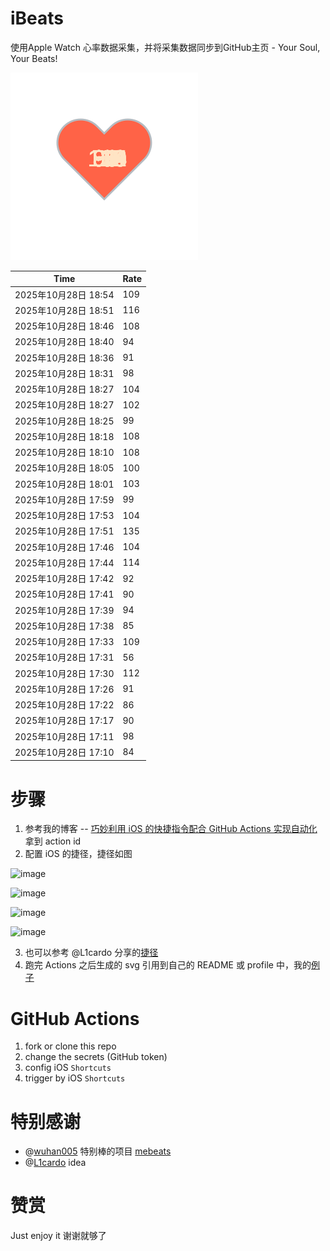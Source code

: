 # iBeats
使用Apple Watch 心率数据采集，并将采集数据同步到GitHub主页 - Your Soul, Your Beats!

![](./files/heart.svg)

<!--START_SECTION:my_heart_rate-->
| Time | Rate | 
 | ---- | ---- | 
| 2025年10月28日 18:54 | 109 |
| 2025年10月28日 18:51 | 116 |
| 2025年10月28日 18:46 | 108 |
| 2025年10月28日 18:40 | 94 |
| 2025年10月28日 18:36 | 91 |
| 2025年10月28日 18:31 | 98 |
| 2025年10月28日 18:27 | 104 |
| 2025年10月28日 18:27 | 102 |
| 2025年10月28日 18:25 | 99 |
| 2025年10月28日 18:18 | 108 |
| 2025年10月28日 18:10 | 108 |
| 2025年10月28日 18:05 | 100 |
| 2025年10月28日 18:01 | 103 |
| 2025年10月28日 17:59 | 99 |
| 2025年10月28日 17:53 | 104 |
| 2025年10月28日 17:51 | 135 |
| 2025年10月28日 17:46 | 104 |
| 2025年10月28日 17:44 | 114 |
| 2025年10月28日 17:42 | 92 |
| 2025年10月28日 17:41 | 90 |
| 2025年10月28日 17:39 | 94 |
| 2025年10月28日 17:38 | 85 |
| 2025年10月28日 17:33 | 109 |
| 2025年10月28日 17:31 | 56 |
| 2025年10月28日 17:30 | 112 |
| 2025年10月28日 17:26 | 91 |
| 2025年10月28日 17:22 | 86 |
| 2025年10月28日 17:17 | 90 |
| 2025年10月28日 17:11 | 98 |
| 2025年10月28日 17:10 | 84 |

<!--END_SECTION:my_heart_rate-->

# 步骤
1. 参考我的博客 -- [巧妙利用 iOS 的快捷指令配合 GitHub Actions 实现自动化](https://github.com/yihong0618/gitblog/issues/198) 拿到 action id
2. 配置 iOS 的捷径，捷径如图

![image](https://user-images.githubusercontent.com/15976103/122154218-0db0b480-ce97-11eb-93bb-5aec07c558dc.png)

![image](https://user-images.githubusercontent.com/15976103/122154236-186b4980-ce97-11eb-8e4b-70551a0391ae.png)

![image](https://user-images.githubusercontent.com/15976103/122154268-2d47dd00-ce97-11eb-902e-3acf292265a9.png)

![image](https://user-images.githubusercontent.com/15976103/122174055-fa144680-ceb4-11eb-9be2-3eb83cd516f7.png)

3. 也可以参考 @L1cardo 分享的[捷径](https://www.icloud.com/shortcuts/6ab6047b459c41ad822ad6b94b1c03d4)
4. 跑完 Actions 之后生成的 svg 引用到自己的 README 或 profile 中，我的[例子](https://github.com/yihong0618) 

# GitHub Actions

1. fork or clone this repo
2. change the secrets (GitHub token)
3. config iOS `Shortcuts` 
4. trigger by iOS `Shortcuts`

# 特别感谢
- @[wuhan005](https://github.com/wuhan005) 特别棒的项目 [mebeats](https://github.com/wuhan005/mebeats)
- @[L1cardo](https://github.com/L1cardo) idea

# 赞赏
Just enjoy it
谢谢就够了
